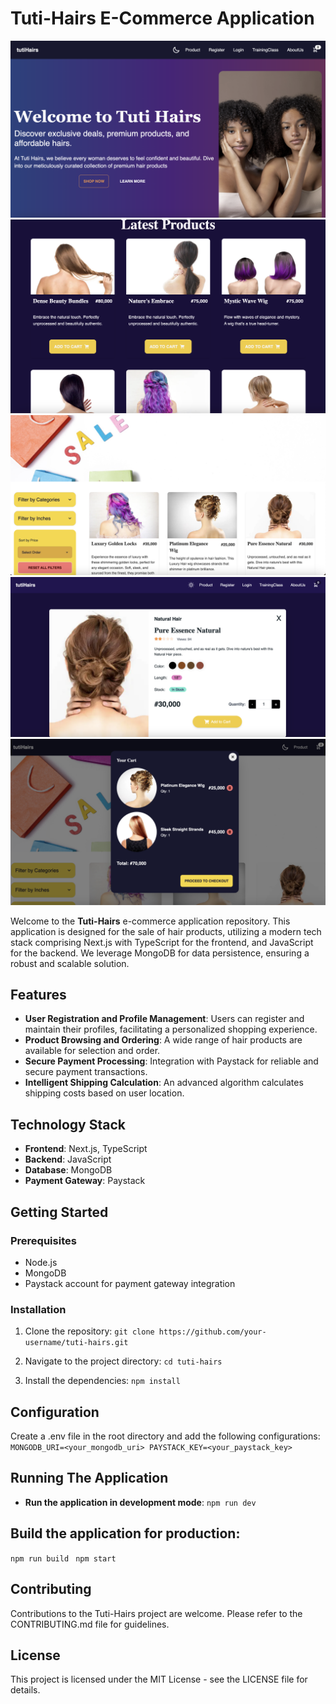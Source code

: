 # Tuti-Hairs E-Commerce Application

![HomePage](public/images/Screenshot1.png)
![Latest-Product](public/images/Screenshot5.png)
![Product-Page](public/images/Screenshot3.png)
![Product-DetailsPage](public/images/Screenshot4.png)
![Cart](public/images/Screenshot6.png)

Welcome to the **Tuti-Hairs** e-commerce application repository. This application is designed for the sale of hair products, utilizing a modern tech stack comprising Next.js with TypeScript for the frontend, and JavaScript for the backend. We leverage MongoDB for data persistence, ensuring a robust and scalable solution.

## Features

- **User Registration and Profile Management**: Users can register and maintain their profiles, facilitating a personalized shopping experience.
- **Product Browsing and Ordering**: A wide range of hair products are available for selection and order.
- **Secure Payment Processing**: Integration with Paystack for reliable and secure payment transactions.
- **Intelligent Shipping Calculation**: An advanced algorithm calculates shipping costs based on user location.

## Technology Stack

- **Frontend**: Next.js, TypeScript
- **Backend**: JavaScript
- **Database**: MongoDB
- **Payment Gateway**: Paystack

## Getting Started

### Prerequisites

- Node.js
- MongoDB
- Paystack account for payment gateway integration

### Installation

1. Clone the repository:
   ``git clone https://github.com/your-username/tuti-hairs.git``

2. Navigate to the project directory:
   ``cd tuti-hairs``

3. Install the dependencies:
   ``npm install``

## Configuration

Create a .env file in the root directory and add the following configurations:
``MONGODB_URI=<your_mongodb_uri> PAYSTACK_KEY=<your_paystack_key>``

## Running The Application

- **Run the application in development mode**:
  ``npm run dev``

## Build the application for production:

``npm run build ``
``npm start``

## Contributing

Contributions to the Tuti-Hairs project are welcome. Please refer to the CONTRIBUTING.md file for guidelines.

## License

This project is licensed under the MIT License - see the LICENSE file for details.
